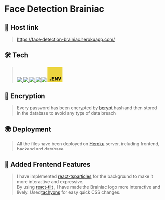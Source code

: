 # Face Detection Brainiac

## 🔗 Host link
> <a href="https://face-detection-brainiac.herokuapp.com/" target="_blank">https://face-detection-brainiac.herokuapp.com/</a>
## 🛠 Tech
> <a href="https://developer.mozilla.org/en-US/docs/Web/JavaScript" target="_blank"> <img src="https://img.icons8.com/color/48/000000/javascript.png"/> </a>
<a href="https://www.w3.org/html/" target="_blank"> <img src="https://img.icons8.com/color/48/000000/html-5.png"/> </a> 
<a href="https://www.w3schools.com/css/" target="_blank"> <img src="https://img.icons8.com/color/48/000000/css3.png"/> </a> 
<a href="https://developer.mozilla.org/en-US/docs/Web/JavaScript" target="_blank"><img src="https://img.icons8.com/ultraviolet/40/000000/react--v2.png"/> </a>
<a href="https://www.heroku.com/" target="_blank"><img src="https://img.icons8.com/color/48/000000/heroku.png"/></a>
<a href="https://www.npmjs.com/package/dotenv" target="_blank"><img src="https://raw.githubusercontent.com/motdotla/dotenv/master/dotenv.png" width="48px" height="48px"/> </a>

## 🔑 Encryption
> Every password has been encrypted by [bcrypt](https://www.npmjs.com/package/bcrypt) hash and then stored in the database to avoid any type of data breach

## 🌍 Deployment
> All the files have been deployed on [Heroku](https://www.heroku.com/) server, including frontend, backend and database.

## 🎨 Added Frontend Features
> I have implemented [react-tsparticles](https://www.npmjs.com/package/react-tsparticles) for the background to make it more interactive and expressive.<br>
> By using [react-tilt](https://www.npmjs.com/package/react-tilt) , I have made the Brainiac logo more interactive and lively.
> Used [tachyons](https://www.npmjs.com/package/tachyons) for easy quick CSS changes.
